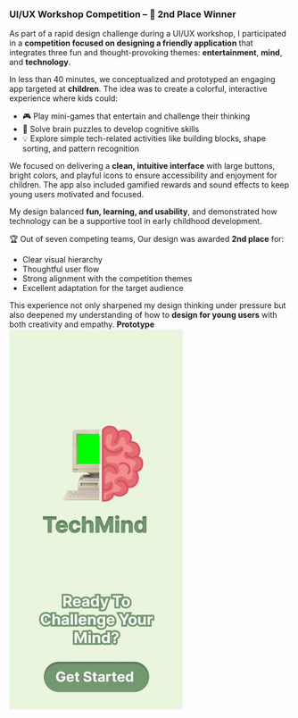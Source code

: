 ###  UI/UX Workshop Competition – 🥈 2nd Place Winner

As part of a rapid design challenge during a UI/UX workshop, I participated in a **competition focused on designing a friendly application** that integrates three fun and thought-provoking themes: **entertainment**, **mind**, and **technology**.

In less than 40 minutes, we conceptualized and prototyped an engaging app targeted at **children**. The idea was to create a colorful, interactive experience where kids could:
- 🎮 Play mini-games that entertain and challenge their thinking
- 🧠 Solve brain puzzles to develop cognitive skills
- 💡 Explore simple tech-related activities like building blocks, shape sorting, and pattern recognition

We focused on delivering a **clean, intuitive interface** with large buttons, bright colors, and playful icons to ensure accessibility and enjoyment for children. The app also included gamified rewards and sound effects to keep young users motivated and focused.

My design balanced **fun, learning, and usability**, and demonstrated how technology can be a supportive tool in early childhood development.

🏆 Out of seven competing teams, Our design was awarded **2nd place** for:
- Clear visual hierarchy
- Thoughtful user flow
- Strong alignment with the competition themes
- Excellent adaptation for the target audience 

This experience not only sharpened my design thinking under pressure but also deepened my understanding of how to **design for young users** with both creativity and empathy.
**Prototype**
![1](https://github.com/reemessam1/Portfolio/blob/main/TechMind/techmind.png?raw=true)
